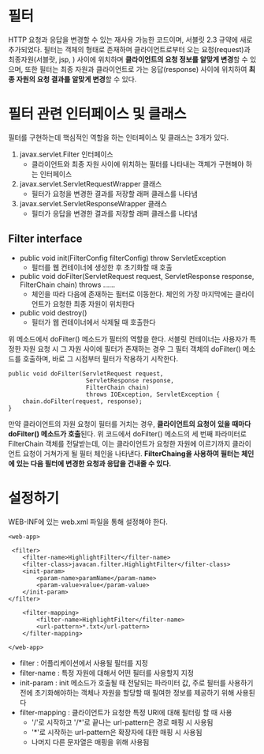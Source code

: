 # 필터
HTTP 요청과 응답을 변경할 수 있는 재사용 가능한 코드이며, 서블릿 2.3 규약에 새로 추가되었다. 필터는 객체의 형태로 존재하며 클라이언트로부터 오는 요청(request)과 최종자원(서블랏, jsp, ) 사이에 위치하며 **클라이언트의 요청 정보를 알맞게 변경**할 수 있으며, 또한 필터는 최종 자원과 클라이언트로 가는 응답(response) 사이에 위치하여 **최종 자원의 요청 결과를 알맞게 변경**할 수 있다.

# 필터 관련 인터페이스 및 클래스
필터를 구현하는데 핵심적인 역할을 하는 인터페이스 및 클래스는 3개가 있다.

1. javax.servlet.Filter 인터페이스
    * 클라이언트와 최종 자원 사이에 위치하는 필터를 나타내는 객체가 구현해야 하는 인터페이스
2. javax.servlet.ServletRequestWrapper 클래스
    * 필터가 요청을 변경한 결과를 저장할 래퍼 클래스를 나타냄
3. javax.servlet.ServletResponseWrapper 클래스
    * 필터가 응답을 변경한 결과를 저장할 래퍼 클래스를 나타냄

## Filter interface
* public void init(FilterConfig filterConfig) throw ServletException
    * 필터를 웹 컨테이너에 생성한 후 초기화할 때 호출
* public void doFilter(ServletRequest request, ServletResponse response, FilterChain chain) throws ......
    * 체인을 따라 다음에 존재하는 필터로 이동한다. 체인의 가장 마지막에는 클라이언트가 요청한 최종 자원이 위치한다
* public void destroy() 
    * 필터가 웹 컨테이너에서 삭제될 때 호출한다

위 메소드에서 doFilter() 메소드가 필터의 역할을 한다. 서블릿 컨테이너는 사용자가 특정한 자원 요청 시 그 자원 사이에 필터가 존재하는 경우 그 필터 객체의 doFilter() 메소드를 호출하며, 바로 그 시점부터 필터가 작용하기 시작한다.

    public void doFilter(ServletRequest request,
                          ServletResponse response,
                          FilterChain chain)
                          throws IOException, ServletException {
        chain.doFilter(request, response);       
    }

만약 클라이언트의 자원 요청이 필터를 거치는 경우, **클라이언트의 요청이 있을 때마다 doFilter() 메소드가 호출**된다. 위 코드에서 doFilter() 메소드의 세 번째 파라미터로 FilterChain 객체를 전달받는데, 이는 클라이언트가 요청한 자원에 이르기까지 클라이언트 요청이 거쳐가게 될 필터 체인을 나타낸다. **FilterChaing을 사용하여 필터는 체인에 있는 다음 필터에 변경한 요청과 응답을 건내줄 수 있다.**


# 설정하기
WEB-INF에 있는 web.xml 파일을 통해 설정해야 한다.

    <web-app>
     
     <filter>
        <filter-name>HighlightFilter</filter-name>
        <filter-class>javacan.filter.HighlightFilter</filter-class>
        <init-param>
            <param-name>paramName</param-name>
            <param-value>value</param-value>
        </init-param>
    </filter>
     
        <filter-mapping>
            <filter-name>HighlightFilter</filter-name>
            <url-pattern>*.txt</url-pattern>
        </filter-mapping>
     
    </web-app>

* filter : 어플리케이션에서 사용될 필터를 지정
* filter-name : 특정 자원에 대해서 어떤 필터를 사용할지 지정
* init-param : init 메소드가 호출될 때 전달되는 파라미터 값, 주로 필터를 사용하기 전에 초기화해야하는 객체나 자원을 할당할 때 필여한 정보를 제공하기 위해 사용된다
* filter-mapping : 클라이언트가 요청한 특정 URI에 대해 필터링 할 때 사용
    * '/'로 시작하고 '/*'로 끝나는 url-pattern은 경로 매핑 시 사용됨
    * '*'로 시작하는 url-pattern은 확장자에 대한 매핑 시 사용됨
    * 나머지 다른 문자열은 매핑을 위해 사용됨